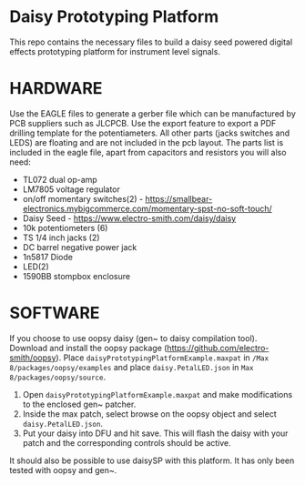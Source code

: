 # Daisy Prototyping Platform

This repo contains the necessary files to build a daisy seed powered digital effects prototyping platform for instrument level signals.

# HARDWARE

Use the EAGLE files to generate a gerber file which can be manufactured by PCB suppliers such as JLCPCB. Use the export feature to export a PDF drilling template for the potentiameters. All other parts (jacks switches and LEDS) are floating and are not included in the pcb layout. The parts list is included in the eagle file, apart from capacitors and resistors you will also need:  
- TL072 dual op-amp
- LM7805 voltage regulator
- on/off momentary switches(2) - https://smallbear-electronics.mybigcommerce.com/momentary-spst-no-soft-touch/  
- Daisy Seed - https://www.electro-smith.com/daisy/daisy
- 10k potentiometers (6)  
- TS 1/4 inch jacks (2) 
- DC barrel negative power jack  
- 1n5817 Diode   
- LED(2)
- 1590BB stompbox enclosure  

# SOFTWARE

If you choose to use oopsy daisy (gen~ to daisy compilation tool). Download and install the oopsy package (https://github.com/electro-smith/oopsy). Place `daisyPrototypingPlatformExample.maxpat` in `/Max 8/packages/oopsy/examples` and place `daisy.PetalLED.json` in `Max 8/packages/oopsy/source`.

1. Open `daisyPrototypingPlatformExample.maxpat` and make modifications to the enclosed gen~ patcher.  
2. Inside the max patch, select browse on the oopsy object and select `daisy.PetalLED.json`.  
3. Put your daisy into DFU and hit save. This will flash the daisy with your patch and the corresponding controls should be active.  

It should also be possible to use daisySP with this platform. It has only been tested with oopsy and gen~. 
